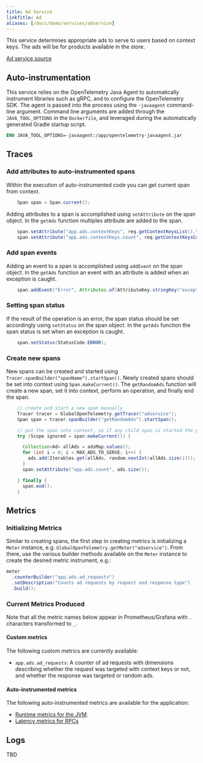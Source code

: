 ```yaml
---
title: Ad Service
linkTitle: Ad
aliases: [/docs/demo/services/adservice]
---
```


This service determines appropriate ads to serve to users based on context keys.
The ads will be for products available in the store.

[Ad service source](https://github.com/open-telemetry/opentelemetry-demo/blob/main/src/adservice/)

## Auto-instrumentation

This service relies on the OpenTelemetry Java Agent to automatically instrument
libraries such as gRPC, and to configure the OpenTelemetry SDK. The agent is
passed into the process using the `-javaagent` command-line argument. Command
line arguments are added through the `JAVA_TOOL_OPTIONS` in the `Dockerfile`,
and leveraged during the automatically generated Gradle startup script.

```dockerfile
ENV JAVA_TOOL_OPTIONS=-javaagent:/app/opentelemetry-javaagent.jar
```

## Traces

### Add attributes to auto-instrumented spans

Within the execution of auto-instrumented code you can get current span from
context.

```java
    Span span = Span.current();
```

Adding attributes to a span is accomplished using `setAttribute` on the span
object. In the `getAds` function multiples attribute are added to the span.

```java
    span.setAttribute("app.ads.contextKeys", req.getContextKeysList().toString());
    span.setAttribute("app.ads.contextKeys.count", req.getContextKeysCount());
```

### Add span events

Adding an event to a span is accomplished using `addEvent` on the span object.
In the `getAds` function an event with an attribute is added when an exception
is caught.

```java
    span.addEvent("Error", Attributes.of(AttributeKey.stringKey("exception.message"), e.getMessage()));
```

### Setting span status

If the result of the operation is an error, the span status should be set
accordingly using `setStatus` on the span object. In the `getAds` function the
span status is set when an exception is caught.

```java
    span.setStatus(StatusCode.ERROR);
```

### Create new spans

New spans can be created and started using
`Tracer.spanBuilder("spanName").startSpan()`. Newly created spans should be set
into context using `Span.makeCurrent()`. The `getRandomAds` function will create
a new span, set it into context, perform an operation, and finally end the span.

```java
    // create and start a new span manually
    Tracer tracer = GlobalOpenTelemetry.getTracer("adservice");
    Span span = tracer.spanBuilder("getRandomAds").startSpan();

    // put the span into context, so if any child span is started the parent will be set properly
    try (Scope ignored = span.makeCurrent()) {

      Collection<Ad> allAds = adsMap.values();
      for (int i = 0; i < MAX_ADS_TO_SERVE; i++) {
        ads.add(Iterables.get(allAds, random.nextInt(allAds.size())));
      }
      span.setAttribute("app.ads.count", ads.size());

    } finally {
      span.end();
    }
```

## Metrics

### Initializing Metrics

Similar to creating spans, the first step in creating metrics is initializing a
`Meter` instance, e.g. `GlobalOpenTelemetry.getMeter("adservice")`. From there,
use the various builder methods available on the `Meter` instance to create the
desired metric instrument, e.g.:

```java
meter
  .counterBuilder("app.ads.ad_requests")
  .setDescription("Counts ad requests by request and response type")
  .build();
```

### Current Metrics Produced

Note that all the metric names below appear in Prometheus/Grafana with `.`
characters transformed to `_`.

#### Custom metrics

The following custom metrics are currently available:

- `app.ads.ad_requests`: A counter of ad requests with dimensions describing
  whether the request was targeted with context keys or not, and whether the
  response was targeted or random ads.

#### Auto-instrumented metrics

The following auto-instrumented metrics are available for the application:

- [Runtime metrics for the JVM](/docs/specs/otel/metrics/semantic_conventions/runtime-environment-metrics/#jvm-metrics).
- [Latency metrics for RPCs](/docs/specs/otel/metrics/semantic_conventions/rpc-metrics/#rpc-server)

## Logs

TBD
